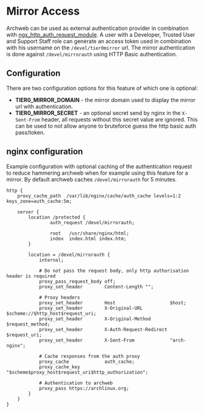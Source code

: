 # Mirror Access

Archweb can be used as external authentication provider in combination with
[ngx_http_auth_request_module](http://nginx.org/en/docs/http/ngx_http_auth_request_module.html).
A user with a Developer, Trusted User and Support Staff role can generate an
access token used in combination with his username on the `/devel/tier0mirror`
url. The mirror authentication is done against `/devel/mirrorauth` using HTTP
Basic authentication.

## Configuration

There are two configuration options for this feature of which one is optional:

* **TIER0_MIRROR_DOMAIN** - the mirror domain used to display the mirror url with authentication.
* **TIER0_MIRROR_SECRET** - an optional secret send by nginx in the `X-Sent-From` header, all requests without this secret value are ignored. This can be used to not allow anyone to bruteforce guess the http basic auth pass/token.

## nginx configuration

Example configuration with optional caching of the authentication request to
reduce hammering archweb when for example using this feature for a mirror. By
default archweb caches `/devel/mirrorauth` for 5 minutes.

```
http {
    proxy_cache_path  /var/lib/nginx/cache/auth_cache levels=1:2 keys_zone=auth_cache:5m;

    server {
        location /protected {
                auth_request /devel/mirrorauth;

                root   /usr/share/nginx/html;
                index  index.html index.htm;
        }

        location = /devel/mirrorauth {
            internal;

            # Do not pass the request body, only http authorisation header is required
            proxy_pass_request_body off;
            proxy_set_header        Content-Length "";

            # Proxy headers
            proxy_set_header        Host                    $host;
            proxy_set_header        X-Original-URL          $scheme://$http_host$request_uri;
            proxy_set_header        X-Original-Method       $request_method;
            proxy_set_header        X-Auth-Request-Redirect $request_uri;
            proxy_set_header        X-Sent-From             "arch-nginx";

            # Cache responses from the auth proxy
            proxy_cache             auth_cache;
            proxy_cache_key         "$scheme$proxy_host$request_uri$http_authorization";

            # Authentication to archweb
            proxy_pass https://archlinux.org;
        }
    }
}
```
